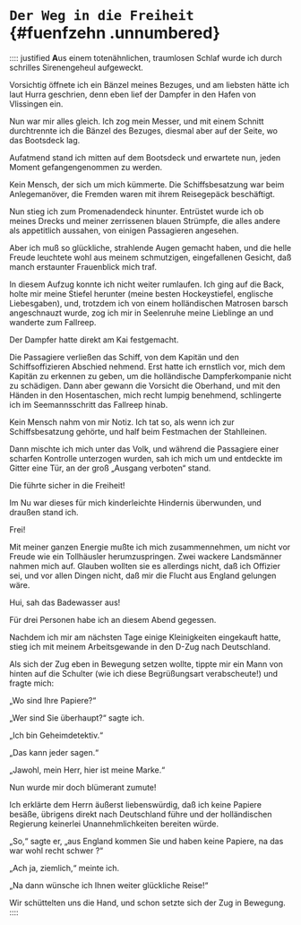 # `Der Weg in die Freiheit` {#fuenfzehn .unnumbered}

:::: justified
**A**us einem totenähnlichen, traumlosen Schlaf
wurde ich durch schrilles Sirenengeheul
aufgeweckt.

Vorsichtig öffnete ich ein Bänzel meines
Bezuges, und am liebsten hätte ich laut Hurra
geschrien, denn eben lief der Dampfer in den Hafen
von Vlissingen ein.

Nun war mir alles gleich. Ich zog mein Messer,
und mit einem Schnitt durchtrennte ich die Bänzel
des Bezuges, diesmal aber auf der Seite, wo das
Bootsdeck lag.

Aufatmend stand ich mitten auf dem
Bootsdeck und erwartete nun, jeden Moment
gefangengenommen zu werden.

Kein Mensch, der sich um mich kümmerte. Die
Schiffsbesatzung war beim Anlegemanöver, die
Fremden waren mit ihrem Reisegepäck
beschäftigt.

Nun stieg ich zum Promenadendeck hinunter.
Entrüstet wurde ich ob meines Drecks und meiner
zerrissenen blauen Strümpfe, die alles andere
als appetitlich aussahen, von einigen Passagieren
angesehen.

Aber ich muß so glückliche, strahlende Augen
gemacht haben, und die helle Freude leuchtete
wohl aus meinem schmutzigen, eingefallenen
Gesicht, daß manch erstaunter Frauenblick mich
traf.

In diesem Aufzug konnte ich nicht weiter
rumlaufen. Ich ging auf die Back, holte mir meine
Stiefel herunter (meine besten Hockeystiefel,
englische Liebesgaben), und, trotzdem ich von einem
holländischen Matrosen barsch angeschnauzt wurde,
zog ich mir in Seelenruhe meine Lieblinge an und
wanderte zum Fallreep.

Der Dampfer hatte direkt am Kai festgemacht.

Die Passagiere verließen das Schiff, von dem
Kapitän und den Schiffsoffizieren Abschied
nehmend. Erst hatte ich ernstlich vor, mich dem
Kapitän zu erkennen zu geben, um die holländische
Dampferkompanie nicht zu schädigen.
Dann aber gewann die Vorsicht die Oberhand,
und mit den Händen in den Hosentaschen, mich
recht lumpig benehmend, schlingerte ich im
Seemannsschritt das Fallreep hinab.

Kein Mensch nahm von mir Notiz. Ich tat so,
als wenn ich zur Schiffsbesatzung gehörte, und half
beim Festmachen der Stahlleinen.

Dann mischte ich mich unter das Volk, und
während die Passagiere einer scharfen Kontrolle
unterzogen wurden, sah ich mich um und
entdeckte im Gitter eine Tür, an der groß „Ausgang verboten“
stand.

Die führte sicher in die Freiheit!

Im Nu war dieses für mich kinderleichte
Hindernis überwunden, und draußen stand ich.

Frei!

Mit meiner ganzen Energie mußte ich mich
zusammennehmen, um nicht vor Freude wie ein
Tollhäusler herumzuspringen. Zwei wackere
Landsmänner nahmen mich auf. Glauben
wollten sie es allerdings nicht, daß ich Offizier sei,
und vor allen Dingen nicht, daß mir die Flucht
aus England gelungen wäre.

Hui, sah das Badewasser aus!

Für drei Personen habe ich an diesem Abend
gegessen.

Nachdem ich mir am nächsten Tage einige
Kleinigkeiten eingekauft hatte, stieg ich mit meinem
Arbeitsgewande in den D-Zug nach Deutschland.

Als sich der Zug eben in Bewegung setzen wollte,
tippte mir ein Mann von hinten auf die Schulter
(wie ich diese Begrüßungsart verabscheute!) und
fragte mich:

„Wo sind Ihre Papiere?“

„Wer sind Sie überhaupt?“ sagte ich.

„Ich bin Geheimdetektiv.“

„Das kann jeder sagen.“

„Jawohl, mein Herr, hier ist meine Marke.“

Nun wurde mir doch blümerant zumute!

Ich erklärte dem Herrn äußerst liebenswürdig,
daß ich keine Papiere besäße, übrigens direkt nach
Deutschland führe und der holländischen
Regierung keinerlei Unannehmlichkeiten bereiten
würde.

„So,“ sagte er, „aus England kommen Sie
und haben keine Papiere, na das war wohl recht
schwer ?“

„Ach ja, ziemlich,“ meinte ich.

„Na dann wünsche ich Ihnen weiter glückliche
Reise!“

Wir schüttelten uns die Hand, und schon setzte
sich der Zug in Bewegung.
::::

